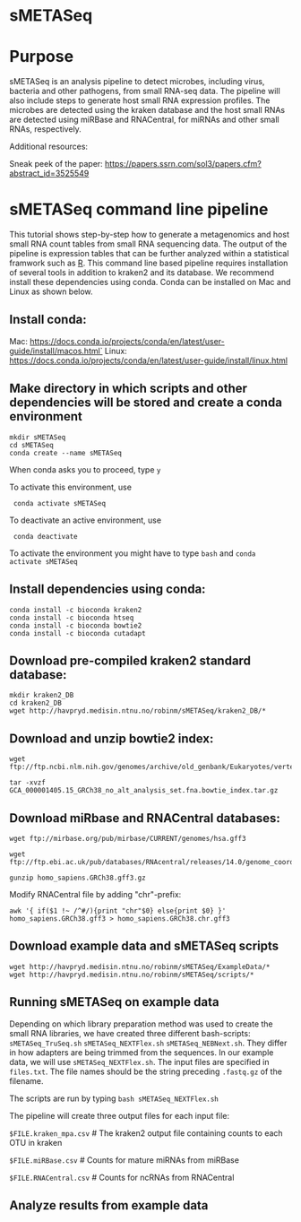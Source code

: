 # sMETASeq

# Purpose 

sMETASeq is an analysis pipeline to detect microbes, including virus, bacteria and other pathogens, from small RNA-seq data. The pipeline will also include steps to generate host small RNA expression profiles. The microbes are detected using the kraken database and the host small RNAs are detected using miRBase and RNACentral, for miRNAs and other small RNAs, respectively. 

Additional resources:

Sneak peek of the paper: https://papers.ssrn.com/sol3/papers.cfm?abstract_id=3525549

#  sMETASeq command line pipeline 

This tutorial shows step-by-step how to generate a metagenomics and host small RNA count tables from small RNA sequencing data. The output of the pipeline is expression tables that can be further analyzed within a statistical framwork such as [R](https://www.r-project.org/). This command line based pipeline requires installation of several tools in addition to kraken2 and its database. We recommend install these dependencies using conda. Conda can be installed on Mac and Linux as shown below. 


## Install conda: 

Mac:
    https://docs.conda.io/projects/conda/en/latest/user-guide/install/macos.html`
Linux:
    https://docs.conda.io/projects/conda/en/latest/user-guide/install/linux.html

## Make directory in which scripts and other dependencies will be stored and create a conda environment
    mkdir sMETASeq
    cd sMETASeq
    conda create --name sMETASeq
 When conda asks you to proceed, type `y`
 
 To activate this environment, use

     conda activate sMETASeq

To deactivate an active environment, use

     conda deactivate

To activate the environment you might have to type `bash` and `conda activate sMETASeq`

## Install dependencies using conda:

    conda install -c bioconda kraken2
    conda install -c bioconda htseq
    conda install -c bioconda bowtie2
    conda install -c bioconda cutadapt



## Download pre-compiled kraken2 standard database:

    mkdir kraken2_DB
    cd kraken2_DB
    wget http://havpryd.medisin.ntnu.no/robinm/sMETASeq/kraken2_DB/*


## Download and unzip bowtie2 index:

    wget ftp://ftp.ncbi.nlm.nih.gov/genomes/archive/old_genbank/Eukaryotes/vertebrates_mammals/Homo_sapiens/GRCh38/seqs_for_alignment_pipelines/GCA_000001405.15_GRCh38_no_alt_analysis_set.fna.bowtie_index.tar.gz

    tar -xvzf GCA_000001405.15_GRCh38_no_alt_analysis_set.fna.bowtie_index.tar.gz

## Download miRbase and RNACentral databases: 

    wget ftp://mirbase.org/pub/mirbase/CURRENT/genomes/hsa.gff3

    wget ftp://ftp.ebi.ac.uk/pub/databases/RNAcentral/releases/14.0/genome_coordinates/gff3/homo_sapiens.GRCh38.gff3.gz

    gunzip homo_sapiens.GRCh38.gff3.gz

Modify RNACentral file by adding "chr"-prefix:

    awk '{ if($1 !~ /^#/){print "chr"$0} else{print $0} }' homo_sapiens.GRCh38.gff3 > homo_sapiens.GRCh38.chr.gff3


## Download example data and sMETASeq scripts

    wget http://havpryd.medisin.ntnu.no/robinm/sMETASeq/ExampleData/*
    wget http://havpryd.medisin.ntnu.no/robinm/sMETASeq/scripts/*


## Running sMETASeq on example data 

Depending on which library preparation method was used to create the small RNA libraries, we have created three different bash-scripts:  `sMETASeq_TruSeq.sh` `sMETASeq_NEXTFlex.sh` `sMETASeq_NEBNext.sh`. They differ in how adapters are being trimmed from the sequences. In our example data, we will use `sMETASeq_NEXTFlex.sh`.
The input files are specified in `files.txt`. The file names should be the string preceding `.fastq.gz` of the filename. 

The scripts are run by typing `bash sMETASeq_NEXTFlex.sh`

The pipeline will create three output files for each input file:

`$FILE.kraken_mpa.csv` # The kraken2 output file containing counts to each OTU in kraken

`$FILE.miRBase.csv` # Counts for mature miRNAs from miRBase

`$FILE.RNACentral.csv` # Counts for ncRNAs from RNACentral


## Analyze results from example data 



